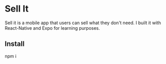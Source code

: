 # Sell It
Sell it is a mobile app that users can sell what they don't need. I built it with React-Native and Expo for learning purposes.

## Install
npm i
